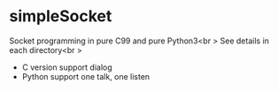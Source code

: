 # simpleSocket
Socket programming in pure C99 and pure Python3<br \>
See details in each directory<br \>
- C version support dialog
- Python support one talk, one listen
